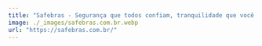 ```yaml
---
title: "Safebras - Segurança que todos confiam, tranquilidade que você merece"
image: ./_images/safebras.com.br.webp
url: "https://safebras.com.br/"
---
```

